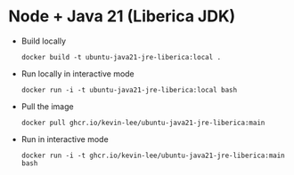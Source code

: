 # Node + Java 21 (Liberica JDK)

* Build locally
  ```shell
  docker build -t ubuntu-java21-jre-liberica:local .
  ```

* Run locally in interactive mode
  ```shell
  docker run -i -t ubuntu-java21-jre-liberica:local bash
  ```

* Pull the image
  ```shell
  docker pull ghcr.io/kevin-lee/ubuntu-java21-jre-liberica:main
  ```

* Run in interactive mode
  ```shell
  docker run -i -t ghcr.io/kevin-lee/ubuntu-java21-jre-liberica:main bash
  ```
